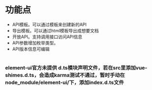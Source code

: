 # 功能点
* API模板。可以通过模板来创建新的API
* 导出模板。可以通过html模板导出成想要文档
* 开放API。支持调用接口访问API信息
* API参数增加枚举类型。
* API版本信息可编辑

# 
### element-ui官方未提供 d.ts模块声明文件，若在src里添加vue-shimes.d.ts，会造成karma测试不通过，暂时手动在node_module/element-ui/下，添加index.d.ts文件
